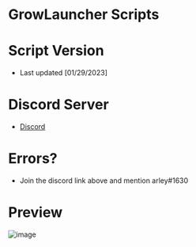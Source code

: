# GrowLauncher Scripts

# Script Version
* Last updated [01/29/2023]

# Discord Server
* [Discord](https://discord.gg/growpai)

# Errors?
* Join the discord link above and mention arley#1630

# Preview
![image](https://cdn.discordapp.com/attachments/1061189019532284018/1071227348449509446/image.png)
